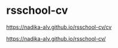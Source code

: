 # rsschool-cv
https://nadika-alv.github.io/rsschool-cv/cv

https://nadika-alv.github.io/rsschool-cv/
